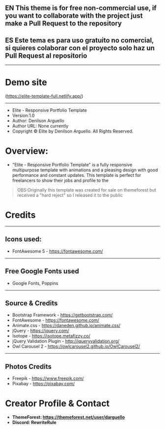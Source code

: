 
## EN **This theme is for free non-commercial use, if you want to collaborate with the project just make a Pull Request to the repository**

## ES **Este tema es para uso gratuito no comercial, si quieres colaborar con el proyecto solo haz un Pull Request al repositorio**

___
# Demo site
(https://elite-template-full.netlify.app/)
___
*	Elite - Responsive Portfolio Template
*	Version:1.0
*	Author: Denilson Arguello
*	Author URL: None currently
*	Copyright © Elite by Denilson Arguello. All Rights Reserved.

# Overview:

- "Elite - Responsive Portfolio Template" is a fully responsive multipurpose template with animations and a pleasing design with good performance and constant updates. This template is perfect for freelancers to show their jobs and profile to the 



>OBS:Originally this template was created for sale on themeforest but received a "hard reject" so I released it to the public



# Credits
___


## **Icons used:**

- FontAwesome 5 - https://fontawesome.com/

___


## **Free Google Fonts used**

- Google Fonts, Poppins


___


## **Source & Credits**

- Bootstrap Framework - https://getbootstrap.com/
- FontAwesome - https://fontawesome.com/
- Animate.css - https://daneden.github.io/animate.css/
- jQuery - https://jquery.com/
- Isotope - https://isotope.metafizzy.co/
- jQuery Validation Plugin - http://jqueryvalidation.org/
- Owl Carousel 2 - https://owlcarousel2.github.io/OwlCarousel2/

___


## **Photos Credits**

- Freepik - https://www.freepik.com/
- Pixabay - https://pixabay.com/

# Creator Profile & Contact
- **ThemeForest: https://themeforest.net/user/darguello**
- **Discord: RewriteRule**